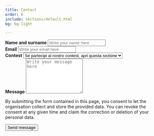 ```yaml
---
title: Contact
order: 6
include: sections/default.html
bg: bg-light

---
```


<form id="contact-form" name="contact" method="POST" data-netlify="true">
    <div class="form-group">
        <label class="py-2" for="name"><b>Name and surname</b></label>
        <input type="text" name="name" id="name" placeholder="Write your name here" class="form-control">   
    </div>
    <div class="form-group">
        <label class="py-2" for="email"><b>Email</b></label>
        <input type="email" name="email" id="email" autocomplete="email"  class="form-control" placeholder="Write your email here" title="The domain portion of the email address is invalid (the portion after the @)." pattern="^([^\x00-\x20\x22\x28\x29\x2c\x2e\x3a-\x3c\x3e\x40\x5b-\x5d\x7f-\xff]+|\x22([^\x0d\x22\x5c\x80-\xff]|\x5c[\x00-\x7f])*\x22)(\x2e([^\x00-\x20\x22\x28\x29\x2c\x2e\x3a-\x3c\x3e\x40\x5b-\x5d\x7f-\xff]+|\x22([^\x0d\x22\x5c\x80-\xff]|\x5c[\x00-\x7f])*\x22))*\x40([^\x00-\x20\x22\x28\x29\x2c\x2e\x3a-\x3c\x3e\x40\x5b-\x5d\x7f-\xff]+|\x5b([^\x0d\x5b-\x5d\x80-\xff]|\x5c[\x00-\x7f])*\x5d)(\x2e([^\x00-\x20\x22\x28\x29\x2c\x2e\x3a-\x3c\x3e\x40\x5b-\x5d\x7f-\xff]+|\x5b([^\x0d\x5b-\x5d\x80-\xff]|\x5c[\x00-\x7f])*\x5d))*(\.\w{2,})+$" required>
    </div>
    <div class="form-group">
        <label class="py-2" for="contest"><b>Contest</b></label>
        <select class="form-select" aria-label="Default select example">
            <option selected>Se partecipi al nostro contest, apri questa sezione</option>
            {% for i in site.data.contest %}
            <option value="{{ i.name | slugify }}">{{ i.name }}</option>
            {% endfor %}
        </select>
    </div>
    <div class="form-group">
        <label class="py-2" for="message"><b>Message</b></label>
        <textarea class="form-control" name="message" id="message" placeholder="Write your message here" rows="7" required></textarea>
    </div>
    <p class="small">By submitting the form contained in this page, you consent to let the organisation collect and store the provided data. 
    You can revoke the consent at any given time and claim the correction or deletion of your personal data.</p>
    <button type="submit" name="submit" class="btn btn-secondary w-100 mt-1 pb-2">Send message</button>
</form>
